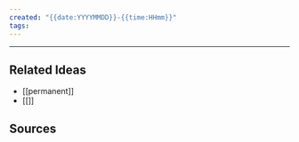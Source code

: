 ```yaml
---
created: "{{date:YYYYMMDD}}-{{time:HHmm}}"
tags: 
---
```



---
## Related Ideas 
* [[permanent]]
* [[]]


## Sources
